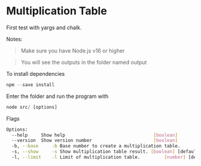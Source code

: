 # Multiplication Table

First test with yargs and chalk.

Notes:

> Make sure you have Node.js v16 or higher

> You will see the outputs in the folder named output



To install dependencies

```js
npm --save install
```

Enter the folder and run the program with

```js
node src/ [options]
```

Flags

```sh
Options:
  --help     Show help                                 [boolean]
  --version  Show version number                       [boolean]
  -b, --base     -b Base number to create a multiplication table.           [number] [required]
  -s, --show     -s Show multiplication table result. [boolean] [default: false]
  -l, --limit    -l Limit of multiplication table.         [number] [default: 10]
```
